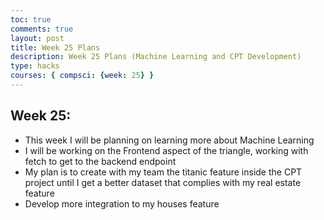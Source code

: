```yaml
---
toc: true
comments: true
layout: post
title: Week 25 Plans
description: Week 25 Plans (Machine Learning and CPT Development)
type: hacks
courses: { compsci: {week: 25} }
---
```


## Week 25: 
- This week I will be planning on learning more about Machine Learning
- I will be working on the Frontend aspect of the triangle, working with fetch to get to the backend endpoint 
- My plan is to create with my team the titanic feature inside the CPT project until I get a better dataset that complies with my real estate feature
- Develop more integration to my houses feature 